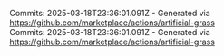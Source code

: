 Commits: 2025-03-18T23:36:01.091Z - Generated via https://github.com/marketplace/actions/artificial-grass
<br>
Commits: 2025-03-18T23:36:01.091Z - Generated via https://github.com/marketplace/actions/artificial-grass
<br>
